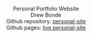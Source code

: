 <p style="text-align:center;">
    Personal Portfolio Website<br>
    Drew Bonde<br>
    Github repository: <a href="https://github.com/p0chitaa/personal-site">personal-site</a><br>
    Github pages: <a href="p0chitaa.github.io/personal-site/">live personal-site</a><br>
